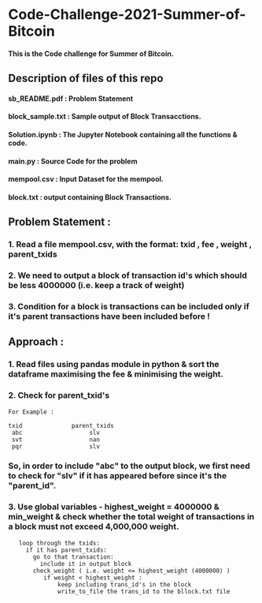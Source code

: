 # Code-Challenge-2021-Summer-of-Bitcoin

#### This is the Code challenge for Summer of Bitcoin.  

## Description of files of this repo

####  sb_README.pdf : Problem Statement

####  block_sample.txt : Sample output of Block Transacctions.

####  Solution.ipynb : The Jupyter Notebook containing all the functions & code.

####  main.py : Source Code for the problem

####  mempool.csv : Input Dataset for the mempool.

####  block.txt : output containing Block Transactions.

## Problem Statement :

### 1. Read a file mempool.csv, with the format:   txid , fee , weight , parent_txids

### 2. We need to output a block of transaction id's which should be less 4000000 (i.e. keep a track of weight)  

### 3. Condition for a block is transactions can be included only if it's parent transactions have been included before !

     
## Approach :
### 1. Read files using pandas module in python & sort the dataframe maximising the fee & minimising the weight.

### 2. Check for parent_txid's
    For Example :

    txid              parent_txids
     abc                   slv
     svt                   nan
     pqr                   slv
   
### So, in order to include "abc" to the output block, we first need to check for "slv" if it has appeared before since it's the "parent_id". 

### 3. Use global variables - highest_weight = 4000000 & min_weight & check whether the total weight of transactions in a block must not exceed 4,000,000 weight.
       loop through the txids:
         if it has parent_txids:
           go to that transaction:       
             include it in output block
           check_weight ( i.e. weight <= highest_weight (4000000) )
              if weight < highest_weight :
                  keep including trans_id's in the block
                  write_to_file the trans_id to the bllock.txt file
                                         
                          
                            


